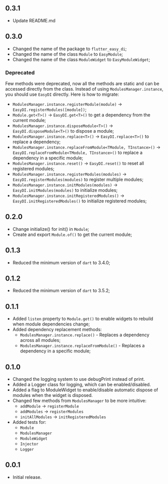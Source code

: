 ## 0.3.1
* Update README.md

## 0.3.0
* Changed the name of the package to `flutter_easy_di`;
* Changed the name of the class `Module` to `EasyModule`;
* Changed the name of the class `ModuleWidget` to `EasyModuleWidget`;

### Deprecated
Few methods were deprecated, now all the methods are static and can be accessed directly from the class. Instead of using `ModulesManager.instance`, you should use `EasyDI` directly. Here is how to migrate:
  * `ModulesManager.instance.registerModule(module)` -> `EasyDI.registerModules([module])`;
  * `Module.get<T>()` -> `EasyDI.get<T>()` to get a dependency from the current module;
  * `ModulesManager.instance.disposeModule<T>()` -> `EasyDI.disposeModule<T>()` to dispose a module;
  * `ModulesManager.instance.replace<T>()` -> `EasyDI.replace<T>()` to replace a dependency;
  * `ModulesManager.instance.replaceFromModule<TModule, TInstance>()` -> `EasyDI.replaceFromModule<TModule, TInstance>()` to replace a dependency in a specific module;
  * `ModulesManager.instance.reset()` -> `EasyDI.reset()` to reset all registered modules;
  * `ModulesManager.instance.registerModules(modules)` -> `EasyDI.registerModules(modules)` to register multiple modules;
  * `ModulesManager.instance.initModules(modules)` -> `EasyDI.initModules(modules)` to initialize modules;
  * `ModulesManager.instance.initRegisteredModules()` -> `EasyDI.initRegisteredModules()` to initialize registered modules;

## 0.2.0
* Change initialize() for init() in `Module`;
* Create and export `Module.of()` to get the current module;

## 0.1.3
* Reduced the minimum version of `dart` to 3.4.0;

## 0.1.2
* Reduced the minimum version of `dart` to 3.5.2;

## 0.1.1
* Added `listen` property to `Module.get()` to enable widgets to rebuild when module dependencies change;
* Added dependency replacement methods:
  * `ModulesManager.instance.replace()` - Replaces a dependency across all modules;
  * `ModulesManager.instance.replaceFromModule()` - Replaces a dependency in a specific module;

## 0.1.0
* Changed the logging system to use debugPrint instead of print.
* Added a Logger class for logging, which can be enabled/disabled.
* Added a flag to ModuleWidget to enable/disable automatic dispose of modules when the widget is disposed.
* Changed few methods from `ModulesManager` to be more intuitive:
    * `addModule` -> `registerModule`
    * `addModules` -> `registerModules`
    * `initAllModules` -> `initRegisteredModules`
* Added tests for:
    * `Module`
    * `ModulesManager`
    * `ModuleWidget`
    * `Injector`
    * `Logger`

## 0.0.1
* Initial release.
